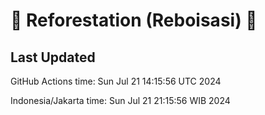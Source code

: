 
# 🌳 Reforestation (Reboisasi) 🌲

## Last Updated

GitHub Actions time: Sun Jul 21 14:15:56 UTC 2024

Indonesia/Jakarta time: Sun Jul 21 21:15:56 WIB 2024
